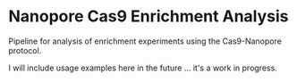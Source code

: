 # Nanopore Cas9 Enrichment Analysis
Pipeline for analysis of enrichment experiments using the Cas9-Nanopore protocol.

I will include usage examples here in the future ... it's a work in progress.

